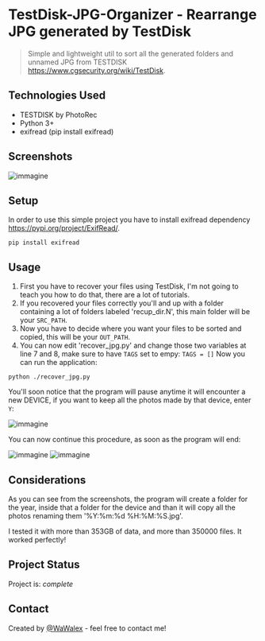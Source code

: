 # TestDisk-JPG-Organizer - Rearrange JPG generated by TestDisk
> Simple and lightweight util to sort all the generated folders and unnamed JPG from TESTDISK https://www.cgsecurity.org/wiki/TestDisk.


## Technologies Used
- TESTDISK by PhotoRec
- Python 3+
- exifread (pip install exifread)


## Screenshots
![immagine](https://user-images.githubusercontent.com/52601911/230055736-8d793653-d0fe-4ce8-b2da-15e83110c305.png)


## Setup
In order to use this simple project you have to install exifread dependency https://pypi.org/project/ExifRead/.

`pip install exifread`


## Usage
1. First you have to recover your files using TestDisk, I'm not going to teach you how to do that, there are a lot of tutorials.
2. If you recovered your files correctly you'll and up with a folder containing a lot of folders labeled 'recup_dir.N', this main folder will be your `SRC_PATH`.
3. Now you have to decide where you want your files to be sorted and copied, this will be your `OUT_PATH`.
4. You can now edit 'recover_jpg.py' and change those two variables at line 7 and 8, make sure to have `TAGS` set to empy: `TAGS = []`
Now you can run the application:

`python ./recover_jpg.py`

You'll soon notice that the program will pause anytime it will encounter a new DEVICE, if you want to keep all the photos made by that device, enter `Y`:

![immagine](https://user-images.githubusercontent.com/52601911/230056614-de1c9b06-e5d9-4d8c-8242-5e740af26ea4.png)

You can now continue this procedure, as soon as the program will end:

![immagine](https://user-images.githubusercontent.com/52601911/230057018-4dd6b2c8-73ad-4d96-bbe5-ca2ebffd319a.png)
![immagine](https://user-images.githubusercontent.com/52601911/230057243-f37014d2-0ba9-478e-b06c-51badfaf2fe7.png)


## Considerations
As you can see from the screenshots, the program will create a folder for the year, inside that a folder for the device and than it will copy all the photos renaming them '%Y:%m:%d %H:%M:%S.jpg'.

I tested it with more than 353GB of data, and more than 350000 files. It worked perfectly! 


## Project Status
Project is: _complete_ 


## Contact
Created by [@WaWalex](mailto:wawalex1122@gmail.com) - feel free to contact me!
